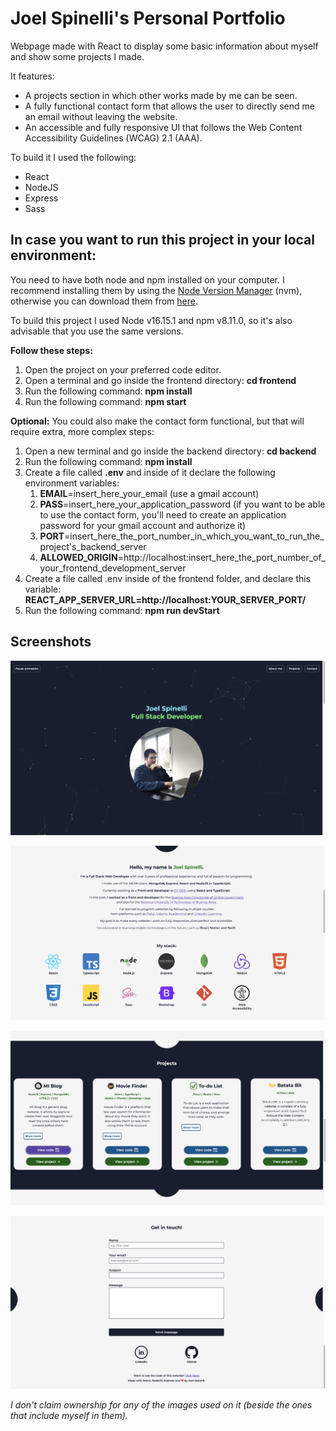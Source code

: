 # Joel Spinelli's Personal Portfolio

Webpage made with React to display some basic information about myself and show some projects I made.

It features:
* A projects section in which other works made by me can be seen.
* A fully functional contact form that allows the user to directly send me an email without leaving the website. 
* An accessible and fully responsive UI that follows the Web Content Accessibility Guidelines (WCAG) 2.1 (AAA).

To build it I used the following: 
* React 
* NodeJS 
* Express 
* Sass

## In case you want to run this project in your local environment: 
You need to have both node and npm installed on your computer. I recommend installing them by using the [Node Version Manager](https://github.com/nvm-sh/nvm) (nvm), otherwise you can download them from [here](https://nodejs.org/en). 

To build this project I used Node v16.15.1 and npm v8.11.0, so it's also advisable that you use the same versions. 

**Follow these steps:** 
1. Open the project on your preferred code editor. 
1. Open a terminal and go inside the frontend directory: **cd frontend**
1. Run the following command: **npm install**
1. Run the following command: **npm start**

**Optional:** You could also make the contact form functional, but that will require extra, more complex steps: 
1. Open a new terminal and go inside the backend directory: **cd backend** 
1. Run the following command: **npm install**
1. Create a file called **.env** and inside of it declare the following environment variables: 
    1. **EMAIL**=insert_here_your_email (use a gmail account)
    1. **PASS**=insert_here_your_application_password (if you want to be able to use the contact form, you'll need to create an application password for your gmail account and authorize it)
    1. **PORT**=insert_here_the_port_number_in_which_you_want_to_run_the_project's_backend_server 
    1. **ALLOWED_ORIGIN**=http://localhost:insert_here_the_port_number_of_your_frontend_development_server
1. Create a file called .env inside of the frontend folder, and declare this variable: **REACT_APP_SERVER_URL=http://localhost:YOUR_SERVER_PORT/** 
1. Run the following command: **npm run devStart**

## Screenshots
![Screenshot of Joel's portoflio 1 of 4. It's the initial view, which is a picture of Joel coding con his laptop.](./screenshots/screenshot1.png)

![Screenshot of Joel's portoflio 2 of 4. It's the about-me section of the portfolio, which tells a little about Joel's professional experience and shows his technology stack.](./screenshots/screenshot2.png)

![Screenshot of Joel's portoflio 3 of 4. It's the projects section of Joel's portfolio, which contains cards with some information about each one of the projects.](./screenshots/screenshot3.png)

![Screenshot of Joel's portoflio 4 of 4. It's the contact form of Joel's portfolio.](./screenshots/screenshot4.png)

_I don't claim ownership for any of the images used on it (beside the ones that include myself in them)._
